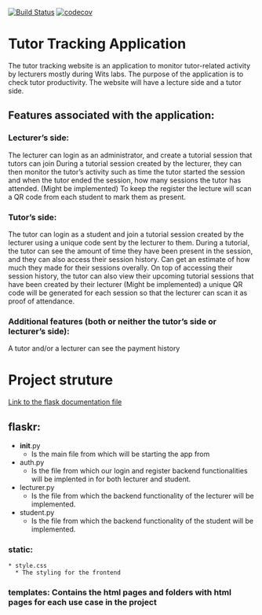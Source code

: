 [![Build Status](https://travis-ci.org/Skhendle/Tutor-Tracking-Application.svg?branch=master)](https://travis-ci.org/Skhendle/Tutor-Tracking-Application)
[![codecov](https://codecov.io/gh/Skhendle/Tutor-Tracking-Application/branch/master/graph/badge.svg)](https://codecov.io/gh/Skhendle/Tutor-Tracking-Application)

# Tutor Tracking Application

The tutor tracking website is an application to monitor tutor-related activity by lecturers mostly during Wits labs. The purpose of the application is to check tutor productivity. The website will have a lecture side and a tutor side.
## Features associated with the application:
### Lecturer’s side:
The lecturer can login as an administrator, and create a tutorial session that tutors can join
During a tutorial session created by the lecturer, they can then monitor the tutor’s activity such as time the tutor started the session and when the tutor ended the session, how many sessions the tutor has attended.
(Might be implemented) To keep the register the lecture will scan a QR code from each student to mark them as present.
### Tutor’s side:
The tutor can login as a student and join a tutorial session created by the lecturer using a unique code sent by the lecturer to them.
During a tutorial, the tutor can see the amount of time they have been present in the session, and they can also access their session history.
Can get an estimate of how much they made for their sessions overally.
On top of accessing their session history, the tutor can also view their upcoming tutorial sessions that have been created by their lecturer 
(Might be implemented) a unique QR code will be generated for each session so that the lecturer can scan it as proof of attendance.

### Additional features (both or neither the tutor’s side or lecturer’s side):
A tutor and/or a lecturer can see the payment history

# Project struture
[Link to the flask documentation file](https://flask.palletsprojects.com/en/1.1.x/tutorial/layout/)
## flaskr:
  * __init__.py 
    * Is the main file from which will be starting the app from
  * auth.py 
    * Is the file from which our login and register backend functionalities will be implented in for both lecturer and student.
  * lecturer.py
    * Is the file from which the backend functionality of the lecturer will be implemented.
  * student.py
    * Is the file from which the backend functionality of the student will be implemented.
  ### static:
    * style.css
      * The styling for the frontend
  ### templates: Contains the  html pages and folders with html pages for each use case in the project
  
